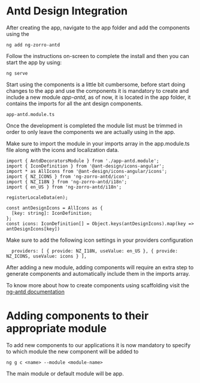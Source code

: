 # Antd Design Integration

After creating the app, navigate to the app folder and add the components using the
```
ng add ng-zorro-antd
```
Follow the instructions on-screen to complete the install and then you can start the app by using:
```
ng serve
```
Start using the components is a little bit cumbersome, before start doing changes to the app and use the components it is mandatory to create and include a new module *app-antd*, as of now, it is located in the app folder, it contains the imports for all the ant design components.
```
app-antd.module.ts
```
Once the development is completed the module list must be trimmed in order to only leave the components we are actually using in the app.

Make sure to import the module in your imports array in the app.module.ts file along with the icons and localization data.
```
import { AntdDecoratorsModule } from './app-antd.module';
import { IconDefinition } from '@ant-design/icons-angular';
import * as AllIcons from '@ant-design/icons-angular/icons';
import { NZ_ICONS } from 'ng-zorro-antd/icon';
import { NZ_I18N } from 'ng-zorro-antd/i18n';
import { en_US } from 'ng-zorro-antd/i18n';

registerLocaleData(en);

const antDesignIcons = AllIcons as {
  [key: string]: IconDefinition;
};
const icons: IconDefinition[] = Object.keys(antDesignIcons).map(key => antDesignIcons[key])
```
Make sure to add the following icon settings in your providers configuration
```
  providers: [ { provide: NZ_I18N, useValue: en_US }, { provide: NZ_ICONS, useValue: icons } ],
```

After adding a new module, adding components will require an extra step to generate components and automatically include them in the imports array.

To know more about how to create components using scaffolding visit the [ng-antd documentation](https://ng.ant.design/docs/introduce/en)


# Adding components to their appropriate module
To add new components to our applications it is now mandatory to specify to which module the new component will be added to
```
ng g c <name> --module <module-name>
```
The main module or default module will be app.
